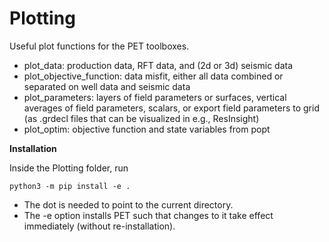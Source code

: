 # Plotting
Useful plot functions for the PET toolboxes. 

- plot_data: production data, RFT data, and (2d or 3d) seismic data
- plot_objective_function: data misfit, either all data combined or separated on well data and seismic data
- plot_parameters: layers of field parameters or surfaces, vertical averages of field parameters, scalars, or export field parameters to grid (as .grdecl files that can be visualized in e.g., ResInsight)
- plot_optim: objective function and state variables from popt

**Installation**

Inside the Plotting folder, run

    python3 -m pip install -e .

- The dot is needed to point to the current directory.
- The -e option installs PET such that changes to it take effect immediately (without re-installation).